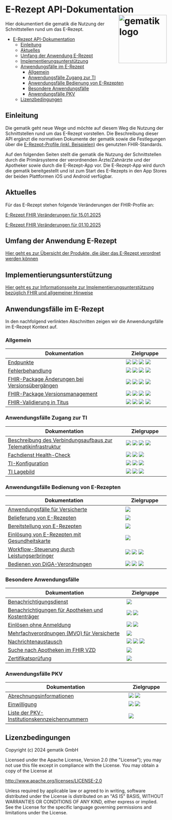 # E-Rezept API-Dokumentation <img src="images/gematik_logo.png" alt="gematik logo" width="150" style="float: right"/>
[PVS]: https://img.shields.io/badge/PVS/KIS-C30059
[AVS]: https://img.shields.io/badge/AVS-E30615
[FdV]: https://img.shields.io/badge/FdV-green
[KTR]: https://img.shields.io/badge/KTR-AE8E1C
Hier dokumentiert die gematik die Nutzung der Schnittstellen rund um das E-Rezept.

- [E-Rezept API-Dokumentation ](#e-rezept-api-dokumentation-)
  - [Einleitung](#einleitung)
  - [Aktuelles](#aktuelles)
  - [Umfang der Anwendung E-Rezept](#umfang-der-anwendung-e-rezept)
  - [Implementierungsunterstützung](#implementierungsunterstützung)
  - [Anwendungsfälle im E-Rezept](#anwendungsfälle-im-e-rezept)
    - [Allgemein](#allgemein)
    - [Anwendungsfälle Zugang zur TI](#anwendungsfälle-zugang-zur-ti)
    - [Anwendungsfälle Bedienung von E-Rezepten](#anwendungsfälle-bedienung-von-e-rezepten)
    - [Besondere Anwendungsfälle](#besondere-anwendungsfälle)
    - [Anwendungsfälle PKV](#anwendungsfälle-pkv)
  - [Lizenzbedingungen](#lizenzbedingungen)

## Einleitung
Die gematik geht neue Wege und möchte auf diesem Weg die Nutzung der Schnittstellen rund um das E-Rezept vorstellen. Die Beschreibung dieser API ergänzt die normativen Dokumente der gematik sowie die Festlegungen über die [E-Rezept-Profile (inkl. Beispielen)](https://simplifier.net/erezept-workflow) des genutzten FHIR-Standards.

Auf den folgenden Seiten stellt die gematik die Nutzung der Schnittstellen durch die Primärsysteme der verordnenden Ärzte/Zahnärzte und der Apotheker sowie durch die E-Rezept-App vor.
Die E-Rezept-App wird durch die gematik bereitgestellt und ist zum Start des E-Rezepts in den App Stores der beiden Plattformen iOS und Android verfügbar.



## Aktuelles
Für das E-Rezept stehen folgende Veränderungen der FHIR-Profile an:

[E-Rezept FHIR Veränderungen für 15.01.2025](docs/erp_fhirversion_change_20250115.adoc)

[E-Rezept FHIR Veränderungen für 01.10.2025](docs/erp_fhirversion_change_20251001.adoc)


## Umfang der Anwendung E-Rezept
[Hier geht es zur Übersicht der Produkte, die über das E-Rezept verordnet werden können](docs/erp_implemented_features.adoc)

## Implementierungsunterstützung
[Hier geht es zur Informationsseite zur Implementierungsunterstützung bezüglich FHIR und allgemeiner Hinweise](docs/erp_fhir_infos.adoc)

## Anwendungsfälle im E-Rezept

In den nachfolgend verlinkten Abschnitten zeigen wir die Anwendungsfälle im E-Rezept Kontext auf.

### Allgemein
|Dokumentation<img width="430" height="1">| Zielgruppe<img width="70" height="1"> |
|-----|------------|
|[Endpunkte](docs/misc_api_endpoints.adoc)|![][PVS] ![][AVS] ![][FdV] ![][KTR]|
|[Fehlerbehandlung](docs/erp_statuscodes.adoc)|![][PVS] ![][AVS] ![][FdV] ![][KTR]|
|[FHIR-Package Änderungen bei Versionsübergängen](docs/erp_fhirversion_changes.adoc)|![][PVS] ![][AVS] ![][FdV] ![][KTR]|
|[FHIR-Package Versionsmanagement](docs/erp_fhirversion.adoc)|![][PVS] ![][AVS] ![][FdV] ![][KTR]|
|[FHIR-Validierung in Titus](docs/erp_validation.adoc)|![][PVS] ![][AVS] ![][FdV] ![][KTR]|

### Anwendungsfälle Zugang zur TI
|Dokumentation<img width="430" height="1">| Zielgruppe<img width="70" height="1"> |
|-----|------------|
|[Beschreibung des Verbindungsaufbaus zur Telematikinfrastruktur](docs/authentisieren.adoc)|![][PVS] ![][AVS] ![][FdV] ![][KTR]|
|[Fachdienst Health-Check](docs/erp_ps_probing.adoc)|![][PVS] ![][AVS] ![][KTR]|
|[TI-Konfiguration](docs/ti_configuration.adoc)|![][PVS] ![][AVS] ![][KTR]|
|[TI Lagebild](https://github.com/gematik/api-tilage/blob/main/content/Documentation.md)|![][PVS] ![][AVS] ![][KTR]|

### Anwendungsfälle Bedienung von E-Rezepten
|Dokumentation<img width="430" height="1">| Zielgruppe<img width="70" height="1"> |
|-----|------------|
|[Anwendungsfälle für Versicherte](docs/erp_versicherte.adoc)|![][FdV]|
|[Belieferung von E-Rezepten](docs/erp_abrufen.adoc)|![][AVS]|
|[Bereitstellung von E-Rezepten](docs/erp_bereitstellen.adoc)|![][PVS]|
|[Einlösung von E-Rezepten mit Gesundheitskarte](docs/erp_abrufen_egk.adoc)|![][AVS]|
|[Workflow-Steuerung durch Leistungserbringer](docs/erp_steuerung_durch_le.adoc)|![][PVS] ![][AVS] ![][FdV]|
|[Bedienen von DiGA-Verordnungen](docs/erp_diga.adoc)|![][PVS] ![][FdV] ![][KTR]|

### Besondere Anwendungsfälle
|Dokumentation<img width="430" height="1">| Zielgruppe<img width="70" height="1"> |
|-----|------------|
|[Benachrichtigungsdienst](docs/erp_notification.adoc)|![][FdV]|
|[Benachrichtigungen für Apotheken und Kostenträger](docs/erp_notification_avs.adoc)|![][AVS] ![][KTR]|
|[Einlösen ohne Anmeldung](docs/erp_alternative_zuweisung.adoc)|![][AVS] ![][FdV]|
|[Mehrfachverordnungen (MVO) für Versicherte](docs/erp_versicherte_mvo.adoc)|![][FdV]|
|[Nachrichtenaustausch](docs/erp_communication.adoc)|![][AVS] ![][FdV] ![][KTR]|
|[Suche nach Apotheken im FHIR VZD](docs/erp_fhirvzd_usage.adoc)|![][FdV]|
|[Zertifikatsprüfung](docs/erp_certificate_check.adoc)|![][FdV]|

### Anwendungsfälle PKV
|Dokumentation<img width="430" height="1">| Zielgruppe<img width="70" height="1"> |
|-----|------------|
|[Abrechnungsinformationen](docs/erp_chargeItem.adoc)|![][AVS] ![][FdV]|
|[Einwilligung](docs/erp_consent.adoc)|![][AVS] ![][FdV]
|[Liste der PKV-Institutionskennzeichennummern](docs/pkv_ik_numbers.adoc)|![][PVS]|

## Lizenzbedingungen

Copyright (c) 2024 gematik GmbH

Licensed under the Apache License, Version 2.0 (the "License");
you may not use this file except in compliance with the License.
You may obtain a copy of the License at

<http://www.apache.org/licenses/LICENSE-2.0>

Unless required by applicable law or agreed to in writing, software
distributed under the License is distributed on an "AS IS" BASIS,
WITHOUT WARRANTIES OR CONDITIONS OF ANY KIND, either express or implied.
See the License for the specific language governing permissions and
limitations under the License.